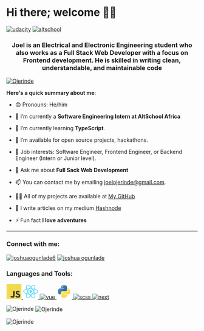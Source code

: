 # Hi there; welcome 👋🏾

<a href="https://www.udacity.com/course/full-stack-web-developer-nanodegree--nd0044">![udacity](https://user-images.githubusercontent.com/70530526/184998992-6c1d8bd1-708c-43de-895a-dbfaa2758e3b.png)</a> <a href="https://altschoolafrica.com/schools/engineering">![altschool](https://user-images.githubusercontent.com/70530526/184998938-84280644-3dfa-4dac-87a4-cfb7fb490a83.png)</a>

<h3 align="center">Joel is an Electrical and Electronic Engineering student who also works as a Full Stack Web Developer with a focus on Frontend development. He is skilled in writing clean, understandable, and maintainable code</h3>


<p align="left"> <a href="https://github.com/ryo-ma/github-profile-trophy"><img src="https://github-profile-trophy.vercel.app/?username=Ojerinde" alt="Ojerinde" /></a> </p>


**Here's a quick summary about me**:

* 😊 Pronouns: He/him

* 🔭 I’m currently a **Software Engineering Intern at AltSchool Africa**

* 🌱 I’m currently learning **TypeScript**.

* 👯 I’m available for open source projects, hackathons.

* 💼 Job interests: Software Engineer, Frontend Engineer, or Backend Engineer (Intern or Junior level).

*  💬 Ask me about **Full Sack Web Development**

* 📫 You can contact me by emailing joelojerinde@gmail.com.

- 👨‍💻 All of my projects are available at <a href="www.github/Ojerinde">My GitHub</a>

- 📝 I write articles on my medium <a href="https://jor-el.hashnode.dev/">Hashnode</a>

- ⚡ Fun fact **I love adventures**
---

<h3 align="left">Connect with me:</h3>
<p align="left">
<a href="https://twitter.com/Joel_Ojerinde" target="blank"><img align="center" src="https://raw.githubusercontent.com/rahuldkjain/github-profile-readme-generator/master/src/images/icons/Social/twitter.svg" alt="joshuaogunlade6" height="30" width="40" /></a>
<a href="https://www.linkedin.com/in/ojerinde" target="blank"><img align="center" src="https://raw.githubusercontent.com/rahuldkjain/github-profile-readme-generator/master/src/images/icons/Social/linked-in-alt.svg" alt="joshua ogunlade" height="30" width="40" /></a>
</p>

<h3 align="left">Languages and Tools:</h3>
<p align="left"> 
  <a href="https://developer.mozilla.org/en-US/docs/Web/JavaScript" target="_blank" rel="noreferrer"> 
    <img src="https://raw.githubusercontent.com/devicons/devicon/master/icons/javascript/javascript-original.svg" alt="javascript" width="40" height="40"/> 
  </a> 
  <a href="https://reactjs.org/docs/getting-started.html" target="_blank" rel="noreferrer"> 
    <img src="https://raw.githubusercontent.com/devicons/devicon/master/icons/react/react-original.svg" alt="react" width="40" height="40"/> 
  </a> 
  <a href="https://vuejs.org/guide/quick-start.html#using-vue-from-cdn" target="_blank" rel="noreferrer"> 
    <img src="https://cdn3.iconfinder.com/data/icons/logos-and-brands-adobe/512/367_Vuejs-512.png" alt="vue" width="40" height="40"/> </a> 
  <a href="https://www.python.org" target="_blank" rel="noreferrer">
    <img src="https://raw.githubusercontent.com/devicons/devicon/master/icons/python/python-original.svg" alt="python" width="40" height="40"/> 
  </a> 
  <a href="https://sass-lang.com/" target="_blank" rel="noreferrer"> 
     <img src="https://sass-lang.com/assets/img/logos/logo-b6e1ef6e.svg" alt="scss" width="40" height="40"/> 
  </a> 
  <a href="https://nextjs.org/docs/getting-started" target="_blank" rel="noreferrer"> 
     <img src="https://images.ctfassets.net/23aumh6u8s0i/c04wENP3FnbevwdWzrePs/1e2739fa6d0aa5192cf89599e009da4e/nextjs" alt="next" width="40" height="40"/> 
  </a>  
 </p>


<p><img align="left" src="https://github-readme-stats.vercel.app/api/top-langs?username=Ojerinde&show_icons=true&locale=en&layout=compact" alt="Ojerinde" /></p>

<p>&nbsp;<img align="center" src="https://github-readme-stats.vercel.app/api?username=Ojerinde&show_icons=true&locale=en" alt="Ojerinde" /></p>

<p><img align="center" src="https://github-readme-streak-stats.herokuapp.com/?user=Ojerinde&" alt="Ojerinde" /></p>
